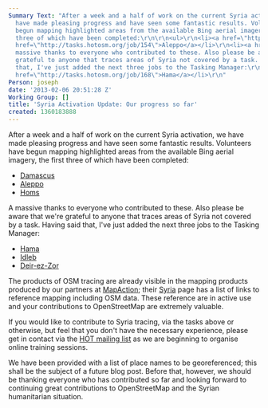 ```yaml
---
Summary Text: "After a week and a half of work on the current Syria activation, we
  have made pleasing progress and have seen some fantastic results. Volunteers have
  begun mapping highlighted areas from the available Bing aerial imagery, the first
  three of which have been completed:\r\n\r\n<ul>\r\n<li><a href=\"http://tasks.hotosm.org/job/153\">Damascus</a></li>\r\n<li><a
  href=\"http://tasks.hotosm.org/job/154\">Aleppo</a></li>\r\n<li><a href=\"http://tasks.hotosm.org/job/155\">Homs</a></li>\r\n</ul>\r\n\r\nA
  massive thanks to everyone who contributed to these. Also please be aware that we're
  grateful to anyone that traces areas of Syria not covered by a task. Having said
  that, I've just added the next three jobs to the Tasking Manager:\r\n\r\n<ul>\r\n<li><a
  href=\"http://tasks.hotosm.org/job/168\">Hama</a></li>\r\n"
Person: joseph
date: '2013-02-06 20:51:28 Z'
Working Group: []
title: 'Syria Activation Update: Our progress so far'
created: 1360183888
---
```

After a week and a half of work on the current Syria activation, we have made pleasing progress and have seen some fantastic results. Volunteers have begun mapping highlighted areas from the available Bing aerial imagery, the first three of which have been completed:

<ul>
<li><a href="http://tasks.hotosm.org/job/153">Damascus</a></li>
<li><a href="http://tasks.hotosm.org/job/154">Aleppo</a></li>
<li><a href="http://tasks.hotosm.org/job/155">Homs</a></li>
</ul>

A massive thanks to everyone who contributed to these. Also please be aware that we're grateful to anyone that traces areas of Syria not covered by a task. Having said that, I've just added the next three jobs to the Tasking Manager:

<ul>
<li><a href="http://tasks.hotosm.org/job/168">Hama</a></li>
<li><a href="http://tasks.hotosm.org/job/169">Idleb</a></li>
<li><a href="http://tasks.hotosm.org/job/170">Deir-ez-Zor</a></li>
</ul>

The products of OSM tracing are already visible in the mapping products produced by our partners at <a href="http://www.mapaction.org">MapAction</a>; their <a href="http://www.mapaction.org/syria">Syria</a> page has a list of links to reference mapping including OSM data. These reference are in active use and your contributions to OpenStreetMap are extremely valuable.

If you would like to contribute to Syria tracing, via the tasks above or otherwise, but feel that you don't have the necessary experience, please get in contact via the <a href="http://lists.openstreetmap.org/listinfo/hot">HOT mailing list</a> as we are beginning to organise online training sessions. 

We have been provided with a list of place names to be georeferenced; this shall be the subject of a future blog post. Before that, however, we should be thanking everyone who has contributed so far and looking forward to continuing great contributions to OpenStreetMap and the Syrian humanitarian situation.
